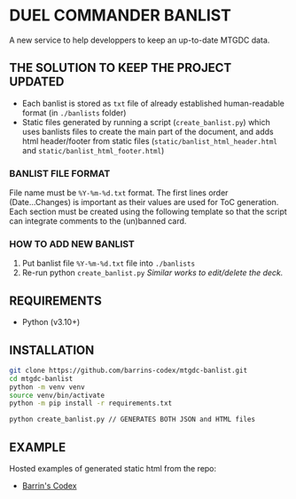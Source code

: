 # DUEL COMMANDER BANLIST
A new service to help developpers to keep an up-to-date MTGDC data.

## THE SOLUTION TO KEEP THE PROJECT UPDATED
* Each banlist is stored as `txt` file of already established human-readable format (in `./banlists` folder)
* Static files generated by running a script (`create_banlist.py`) which uses banlists files to create the main part of the document, and adds html header/footer from static files (`static/banlist_html_header.html` and `static/banlist_html_footer.html`)

### BANLIST FILE FORMAT
File name must be `%Y-%m-%d.txt` format. The first lines order (Date...Changes) is important as their values are used for ToC generation. Each section must be created using the following template so that the script can integrate comments to the (un)banned card.

### HOW TO ADD NEW BANLIST
1. Put banlist file `%Y-%m-%d.txt` file into `./banlists`
1. Re-run python `create_banlist.py`
*Similar works to edit/delete the deck.*

## REQUIREMENTS
* Python (v3.10+)

## INSTALLATION
```bash
git clone https://github.com/barrins-codex/mtgdc-banlist.git
cd mtgdc-banlist
python -m venv venv
source venv/bin/activate
python -m pip install -r requirements.txt

python create_banlist.py // GENERATES BOTH JSON and HTML files
```

## EXAMPLE
Hosted examples of generated static html from the repo:
* [Barrin's Codex](https://banlist-beta.barrins-codex.org)
